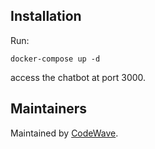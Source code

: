 ## Installation

Run:

```
docker-compose up -d
```

access the chatbot at port 3000.

## Maintainers

Maintained by [CodeWave](https://codewave.eu).


